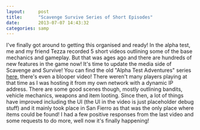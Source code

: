 ```yaml
---
layout:     post
title:      "Scavenge Survive Series of Short Episodes"
date:       2013-07-07 14:43:32
categories: samp
---
```

I've finally got around to getting this organised and ready! In the alpha test, me and my friend Tezza recorded 5 short videos outlining some of the base mechanics and gameplay. But that was ages ago and there are hundreds of new features in the game now! It's time to update the media side of Scavenge and Survive! You can find the old "Alpha Test Adventures" series [here](http://www.youtube.com/watch?v=1YiqgtVW2i0&list=PL401006D77205DF96&index=21), there's even a blooper video! There weren't many players playing at that time as I was hosting it from my own network with a dynamic IP address. There are some good scenes though, mostly outlining bandits, vehicle mechanics, weapons and item looting. Since then, a lot of things have improved including the UI (the UI in the video is just placeholder debug stuff) and it mainly took place in San Fierro as that was the only place where items could be found! I had a few positive responses from the last video and some requests to do more, well now it's finally happening!
<!--more-->

